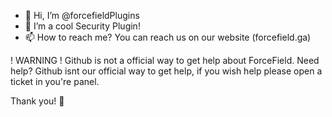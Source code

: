 - 👋 Hi, I’m @forcefieldPlugins
- 👀 I’m a cool Security Plugin!
- 📫 How to reach me? You can reach us on our website (forcefield.ga)

! WARNING ! Github is not a official way to get help about ForceField.
Need help? Github isnt our official way to get help, if you wish help please open a ticket in you're panel.

Thank you!

